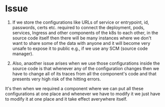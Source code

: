 # Issue

1. If we store the configurations like URLs of service or entrypoint, id, passwords, certs etc. required to connect the deployment, pods, services, Ingress and other components of the k8s to each other, in the source code itself then there will be many instances where we don't want to share some of the data with anyone and it will become very unsafe to expose it to public e.g., if we use any SCM (source code manager). 

2. Also, anaother issue arises when we use those configurations inside the source code is that whenever any of the configuration changes then we have to change all of its traces from all the component's code and that presents very high risk of the hitting errors.

It's then when we required a component where we can put all these configurations at one place and whenever we have to modify it we just have to modify it at one place and it take effect averywhere itself.
